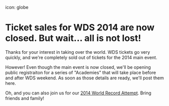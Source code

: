 icon: globe

# Ticket sales for WDS 2014 are now closed. But wait... all is not lost!

Thanks for your interest in taking over the world. WDS tickets go very quickly, and we're completely sold out of tickets for the 2014 main event.

However! Even though the main event is now closed, we'll be opening public registraiton for a series of "Academies" that will take place before and after WDS weekend. As soon as those details are ready, we'll post them here. 

Oh, and you can also join us for our <a href="http://yogarecord.eventbrite.com">2014 World Record Attempt</a>. Bring friends and family!



